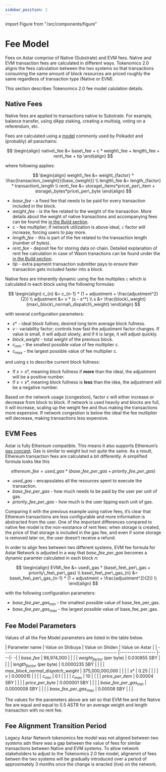 ```yaml
---
sidebar_position: 2
---
```


import Figure from "/src/components/figure"


# Fee Model

Fees on Astar comprise of Native (Substrate) and EVM fees. Native and EVM transaction fees are calculated in different ways. Tokenomics 2.0 aligns the fees calculation between the two systems so that transactions consuming the same amount of block resources are priced roughly the same regardless of transaction type (Native or EVM).

This section describes Tokenomics 2.0 fee model calulation details.

## Native Fees

Native fees are applied to transactions native to Substrate. For example, balance transfer, using dApp staking, creating a multisig, voting on a referendum, etc.

Fees are calculated using a [model](https://research.web3.foundation/Polkadot/overview/token-economics#adjustment-of-fees-over-time) commonly used by Polkadot and (probably) all parachains:

$$
\begin{align}
native\_fee &= base\_fee + c * weight\_fee + length\_fee + rent\_fee + tip
\end{align}
$$

where following applies:

$$
\begin{align}
weight\_fee &= weight_{factor} * \frac{transaction_{weight}}{base_{weight}}
\\
length\_fee &= length_{factor} * transaction\_length
\\
rent\_fee &= storage\_items*price\_per\_item + storage\_bytes*price\_per\_byte
\end{align}
$$

- $base\_fee$ - a fixed fee that needs to be paid for every transaction included in the block.
- $weight\_fee$ - is the fee related to the weight of the transaction. More details about the weight of native transactions and accompanying fees can be found the [in the Build section](/docs/build/wasm/transaction-fees#weight).
- $c$ - fee multiplier; if network utilization is above ideal, `c` factor will increase, forcing users to pay more.
- $length\_fee$ - this is part of the fee related to the transaction length (number of bytes).
- $rent\_fee$ - deposit fee for storing data on chain. Detailed explanation of rent fee calculation in case of Wasm tranactions can be found under the [in the Build section](/docs/build/wasm/transaction-fees#storage-rent).
- $tip$ - extra payment transaction submitter pays to ensure their transaction gets included faster into a block.

Native fees are inherently dynamic using the fee multiplies `c` which is calculated in each block using the following formulas:

$$
\begin{align}
c_{n} &= c_{n-1} * (1 + adjustment + \frac{adjustment^2}{2})
\\
adjustment &= v * (s - s^*)
\\
s &= \frac{block\_weight}{max\_block\_normal\_dispatch\_weight}
\end{align}
$$


with several configuration parameters:

- $s*$ - ideal block fullnes; desired long term average block fullness.
- $v$ - variability factor; controls how fast the adjustment factor changes. If value is small, it will adjust slowly, and if it is large, it will adjust quickly.
- $block\_weight$ - total weight of the previous block.
- $c_{min}$ - the smallest possible value of fee multiplier $c$.
- $c_{max}$ - the largest possible value of fee multiplier $c$.

and using $s$ to describe current block fullness:
- If $s > s*$, meaning block fullness if **more** than the ideal, the adjustment will be a positive number.
- If $s < s*$, meaning block fullness is **less** than the idea, the adjustment will be a negative number.

Based on the network usage (congestion), factor $c$ will either increase or decrease from block to block. If network is used heavily and blocks are full, it will increase, scaling up the weight fee and thus making the transactions more expensive. If network congestion is below the ideal the fee multiplier will decrease, making transactions less expensive.


## EVM Fees

Astar is fully Ethereum compatible. This means it also supports Ethereum’s [gas concept](https://ethereum.org/en/developers/docs/gas/). Gas is similar to weight but not quite the same. As a result, Ethereum transaction fees are calculated a bit differently. A simplified formula looks like this 

$$ethereum\_fee = used\_gas * (base\_fee\_per\_gas + priority\_fee\_per\_gas)$$

- $used\_gas$ - encapsulates all the resources spent to execute the transaction.
- $base\_fee\_per\_gas$ - how much needs to be paid by the user per unit of gas.
- $priority\_fee\_per\_gas$ - how much is the user tipping each unit of gas.

Comparing it with the previous example using native fees, it’s clear that Ethereum transactions are less configurable and more information is abstracted from the user. One of the important differences compared to native fee model is the non-existance of rent fees: when storage is created, the price of that storage is included in the gas fee, and even if some storage is removed later on, the user doesn’t receive a refund.

In order to align fees between two different systems, EVM fee formula for Astar Network is adjusted in a way that $base\_fee\_per\_gas$ becomes a dynamic paramter calculated in each block $n$:

$$
\begin{align}
EVM\_fee &= used\_gas * (base\_fee\_per\_gas + priority\_fee\_per\_gas)
\\
base\_fee\_per\_gas_{n} &= base\_fee\_per\_gas_{n-1} * (1 + adjustment + \frac{adjustment^2}{2})
\\
\end{align}
$$

with the following configuration parameters:
- $base\_fee\_per\_gas_{min}$ - the smallest possible value of base\_fee\_per\_gas.
- $base\_fee\_per\_gas_{max}$ - the largest possible value of base\_fee\_per\_gas.

## Fee Model Parameters

Values of all the Fee Model parameters are listed in the table below.

| Parameter name                                            | Value on Shibuya          | Value on Shiden | Value on Astar | 
| --------------------------------------------------------- |------------------         |---|- -|
| $base\_fee$                                               | 98,974,000                |   |   |
| $weight_{factor}$ (per byte)                              | 0.030855 SBY              |   |   |
| $length_{factor}$ (per byte)                              | 0.0000235 SBY             |   |   |
| $max\_block\_normal\_dispatch\_weight$                    | 375,000,000,000           |   |   |
| $s*$                                                      | 0.25                      |   |   |
| $v$                                                       | 0.000015                  |   |   |
| $c_{min}$                                                 | 0.1                       |   |   |
| $c_{max}$                                                 | 10                        |   |   |
| $price\_per\_item$                                        | 0.00004 SBY               |   |   |
| $price\_per\_byte$                                        | 0.000001 SBY              |   |   |
| $base\_fee\_per\_gas_{min}$                               | 0.0000008 SBY             |   |   |
| $base\_fee\_per\_gas_{max}$                               | 0.00008 SBY               |   |   |


The values for the parameters above are set so that EVM fee and the Native fee are equal and equal to 0.5 ASTR for an average weight and length transaction with no rent fee.

## Fee Alignment Transition Period

Legacy Astar Network tokenomics fee model was not aligned between two systems adn there was a gap between the value of fees for similar transactions between Native and EVM systems. To allow network stakeholders to adjust to the Tokenomics 2.0 fee model, alignemnt of fees betwen the two systems will be gradually introduced over a period of approximately 3 months once the change is enacted (live) on the network.